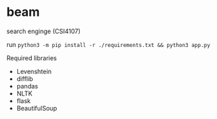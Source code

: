 # beam

search enginge (CSI4107)

run `python3 -m pip install -r ./requirements.txt && python3 app.py`

Required libraries

- Levenshtein
- difflib
- pandas
- NLTK
- flask
- BeautifulSoup
